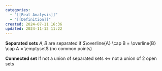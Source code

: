 ```yaml
---
categories:
  - "[[Real Analysis]]"
  - "[[Definition]]"
created: 2024-07-11 16:36
updated: 2024-11-12 11:22
---
```

**Separated sets**
$A, B$ are separated if $\overline{A} \cap B = \overline{B} \cap A = \emptyset$ (no common points)

**Connected set**
If not a union of separated sets $\Leftrightarrow$  not a union of 2 open sets